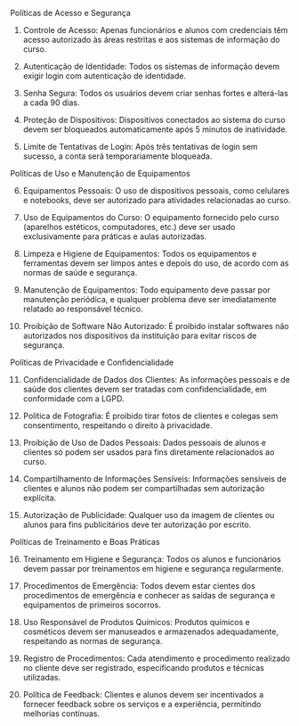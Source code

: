 Políticas de Acesso e Segurança

1.	Controle de Acesso: Apenas funcionários e alunos com credenciais têm acesso autorizado às áreas restritas e aos sistemas de informação do curso.
   
2.	Autenticação de Identidade: Todos os sistemas de informação devem exigir login com autenticação de identidade.
   
3.	Senha Segura: Todos os usuários devem criar senhas fortes e alterá-las a cada 90 dias.
   
4.	Proteção de Dispositivos: Dispositivos conectados ao sistema do curso devem ser bloqueados automaticamente após 5 minutos de inatividade.
   
5.	Limite de Tentativas de Login: Após três tentativas de login sem sucesso, a conta será temporariamente bloqueada.

Políticas de Uso e Manutenção de Equipamentos

6.	Equipamentos Pessoais: O uso de dispositivos pessoais, como celulares e notebooks, deve ser autorizado para atividades relacionadas ao curso.
   
7.	Uso de Equipamentos do Curso: O equipamento fornecido pelo curso (aparelhos estéticos, computadores, etc.) deve ser usado exclusivamente para práticas e aulas autorizadas.
  
8.	Limpeza e Higiene de Equipamentos: Todos os equipamentos e ferramentas devem ser limpos antes e depois do uso, de acordo com as normas de saúde e segurança.
   
9.	Manutenção de Equipamentos: Todo equipamento deve passar por manutenção periódica, e qualquer problema deve ser imediatamente relatado ao responsável técnico.
    
10.	Proibição de Software Não Autorizado: É proibido instalar softwares não autorizados nos dispositivos da instituição para evitar riscos de segurança.

 Políticas de Privacidade e Confidencialidade
    
11.	Confidencialidade de Dados dos Clientes: As informações pessoais e de saúde dos clientes devem ser tratadas com confidencialidade, em conformidade com a LGPD.
    
12.	Política de Fotografia: É proibido tirar fotos de clientes e colegas sem consentimento, respeitando o direito à privacidade.
    
13.	Proibição de Uso de Dados Pessoais: Dados pessoais de alunos e clientes só podem ser usados para fins diretamente relacionados ao curso.
    
14.	Compartilhamento de Informações Sensíveis: Informações sensíveis de clientes e alunos não podem ser compartilhadas sem autorização explícita.
  
15.	Autorização de Publicidade: Qualquer uso da imagem de clientes ou alunos para fins publicitários deve ter autorização por escrito.

Políticas de Treinamento e Boas Práticas

16.	Treinamento em Higiene e Segurança: Todos os alunos e funcionários devem passar por treinamentos em higiene e segurança regularmente.
    
17.	Procedimentos de Emergência: Todos devem estar cientes dos procedimentos de emergência e conhecer as saídas de segurança e equipamentos de primeiros socorros.
	
18.	Uso Responsável de Produtos Químicos: Produtos químicos e cosméticos devem ser manuseados e armazenados adequadamente, respeitando as normas de segurança.
  
19.	Registro de Procedimentos: Cada atendimento e procedimento realizado no cliente deve ser registrado, especificando produtos e técnicas utilizadas.
    
20.	Política de Feedback: Clientes e alunos devem ser incentivados a fornecer feedback sobre os serviços e a experiência, permitindo melhorias contínuas.




